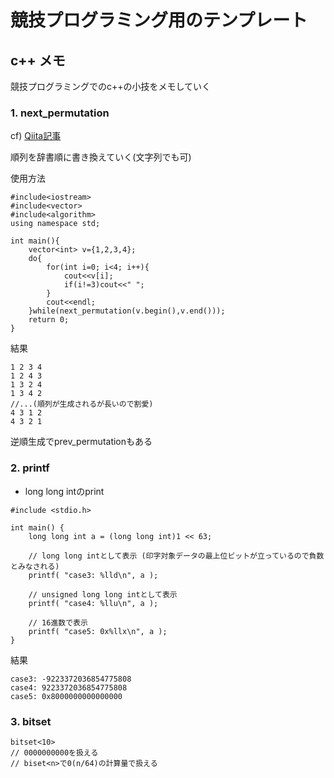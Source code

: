 # 競技プログラミング用のテンプレート

## c++ メモ
競技プログラミングでのc++の小技をメモしていく
### 1. next_permutation
cf) [Qiita記事](https://qiita.com/siser/items/a91022071b24952d27d9)

順列を辞書順に書き換えていく(文字列でも可)

使用方法
```
#include<iostream>
#include<vector>
#include<algorithm>
using namespace std;

int main(){
    vector<int> v={1,2,3,4};
    do{
        for(int i=0; i<4; i++){
            cout<<v[i];
            if(i!=3)cout<<" ";
        }
        cout<<endl;
    }while(next_permutation(v.begin(),v.end()));
    return 0;
}
```
結果
```
1 2 3 4
1 2 4 3
1 3 2 4
1 3 4 2
//...(順列が生成されるが長いので割愛)
4 3 1 2
4 3 2 1
```

逆順生成でprev_permutationもある

### 2. printf
- long long intのprint
```
#include <stdio.h>

int main() {
    long long int a = (long long int)1 << 63;

    // long long intとして表示 (印字対象データの最上位ビットが立っているので負数とみなされる)
    printf( "case3: %lld\n", a );

    // unsigned long long intとして表示
    printf( "case4: %llu\n", a );

    // 16進数で表示
    printf( "case5: 0x%llx\n", a );
}
```
結果
```
case3: -9223372036854775808
case4: 9223372036854775808
case5: 0x8000000000000000
```

### 3. bitset
```
bitset<10>
// 0000000000を扱える
// biset<n>で0(n/64)の計算量で扱える
```


